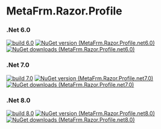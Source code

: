 # MetaFrm.Razor.Profile

### .Net 6.0
[![build 6.0](https://github.com/MetaFrm/MetaFrm.Razor.Profile/actions/workflows/build_6.0.yml/badge.svg)](https://github.com/MetaFrm/MetaFrm.Razor.Profile/actions/workflows/build_6.0.yml)
[![NuGet version (MetaFrm.Razor.Profile.net6.0)](https://img.shields.io/nuget/v/MetaFrm.Razor.Profile.net6.0)](https://www.nuget.org/packages/MetaFrm.Razor.Profile.net6.0/)
[![NuGet downloads (MetaFrm.Razor.Profile.net6.0)](https://img.shields.io/nuget/dt/MetaFrm.Razor.Profile.net6.0)](https://www.nuget.org/packages/MetaFrm.Razor.Profile.net6.0/)
### .Net 7.0
[![build 7.0](https://github.com/MetaFrm/MetaFrm.Razor.Profile/actions/workflows/build_7.0.yml/badge.svg)](https://github.com/MetaFrm/MetaFrm.Razor.Profile/actions/workflows/build_7.0.yml)
[![NuGet version (MetaFrm.Razor.Profile.net7.0)](https://img.shields.io/nuget/v/MetaFrm.Razor.Profile.net7.0)](https://www.nuget.org/packages/MetaFrm.Razor.Profile.net7.0/)
[![NuGet downloads (MetaFrm.Razor.Profile.net7.0)](https://img.shields.io/nuget/dt/MetaFrm.Razor.Profile.net7.0)](https://www.nuget.org/packages/MetaFrm.Razor.Profile.net7.0/)
### .Net 8.0
[![build 8.0](https://github.com/MetaFrm/MetaFrm.Razor.Profile/actions/workflows/build_8.0.yml/badge.svg)](https://github.com/MetaFrm/MetaFrm.Razor.Profile/actions/workflows/build_8.0.yml)
[![NuGet version (MetaFrm.Razor.Profile.net8.0)](https://img.shields.io/nuget/v/MetaFrm.Razor.Profile.net8.0)](https://www.nuget.org/packages/MetaFrm.Razor.Profile.net8.0/)
[![NuGet downloads (MetaFrm.Razor.Profile.net8.0)](https://img.shields.io/nuget/dt/MetaFrm.Razor.Profile.net8.0)](https://www.nuget.org/packages/MetaFrm.Razor.Profile.net8.0/)